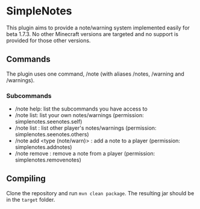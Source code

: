 # SimpleNotes

This plugin aims to provide a note/warning system implemented easily for beta 1.7.3. No other Minecraft versions are targeted and no support is provided for those other versions.

## Commands

The plugin uses one command, /note (with aliases /notes, /warning and /warnings).

### Subcommands

- /note help: list the subcommands you have access to
- /note list: list your own notes/warnings (permission: simplenotes.seenotes.self)
- /note list <player>: list other player's notes/warnings (permission: simplenotes.seenotes.others)
- /note add <player> <type (note/warn)> <content>: add a note to a player (permission: simplenotes.addnotes)
- /note remove <player> <id>: remove a note from a player (permission: simplenotes.removenotes)

## Compiling

Clone the repository and run `mvn clean package`. The resulting jar should be in the `target` folder.
